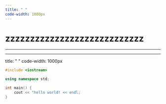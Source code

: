 ```yaml
---
title: " "
code-width: 1000px
---
```


# zzzzzzzzzzzzzzzzzzzzzzzzzzzz

---

---

title: " "
code-width: 1000px

```c++
#include <iostream>

using namespace std;

int main() {
    cout << "hello world! << endl;
}
```


